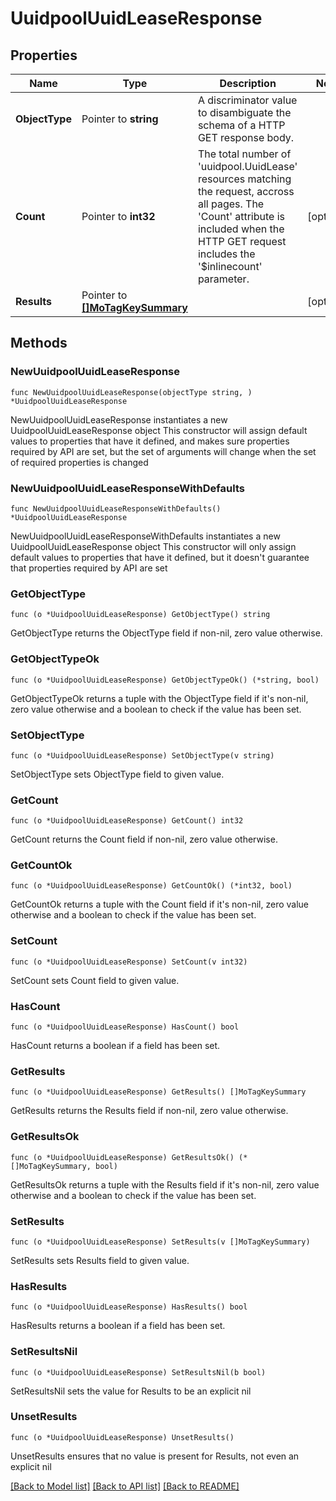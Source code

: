 # UuidpoolUuidLeaseResponse

## Properties

Name | Type | Description | Notes
------------ | ------------- | ------------- | -------------
**ObjectType** | Pointer to **string** | A discriminator value to disambiguate the schema of a HTTP GET response body. | 
**Count** | Pointer to **int32** | The total number of &#39;uuidpool.UuidLease&#39; resources matching the request, accross all pages. The &#39;Count&#39; attribute is included when the HTTP GET request includes the &#39;$inlinecount&#39; parameter. | [optional] 
**Results** | Pointer to [**[]MoTagKeySummary**](mo.TagKeySummary.md) |  | [optional] 

## Methods

### NewUuidpoolUuidLeaseResponse

`func NewUuidpoolUuidLeaseResponse(objectType string, ) *UuidpoolUuidLeaseResponse`

NewUuidpoolUuidLeaseResponse instantiates a new UuidpoolUuidLeaseResponse object
This constructor will assign default values to properties that have it defined,
and makes sure properties required by API are set, but the set of arguments
will change when the set of required properties is changed

### NewUuidpoolUuidLeaseResponseWithDefaults

`func NewUuidpoolUuidLeaseResponseWithDefaults() *UuidpoolUuidLeaseResponse`

NewUuidpoolUuidLeaseResponseWithDefaults instantiates a new UuidpoolUuidLeaseResponse object
This constructor will only assign default values to properties that have it defined,
but it doesn't guarantee that properties required by API are set

### GetObjectType

`func (o *UuidpoolUuidLeaseResponse) GetObjectType() string`

GetObjectType returns the ObjectType field if non-nil, zero value otherwise.

### GetObjectTypeOk

`func (o *UuidpoolUuidLeaseResponse) GetObjectTypeOk() (*string, bool)`

GetObjectTypeOk returns a tuple with the ObjectType field if it's non-nil, zero value otherwise
and a boolean to check if the value has been set.

### SetObjectType

`func (o *UuidpoolUuidLeaseResponse) SetObjectType(v string)`

SetObjectType sets ObjectType field to given value.


### GetCount

`func (o *UuidpoolUuidLeaseResponse) GetCount() int32`

GetCount returns the Count field if non-nil, zero value otherwise.

### GetCountOk

`func (o *UuidpoolUuidLeaseResponse) GetCountOk() (*int32, bool)`

GetCountOk returns a tuple with the Count field if it's non-nil, zero value otherwise
and a boolean to check if the value has been set.

### SetCount

`func (o *UuidpoolUuidLeaseResponse) SetCount(v int32)`

SetCount sets Count field to given value.

### HasCount

`func (o *UuidpoolUuidLeaseResponse) HasCount() bool`

HasCount returns a boolean if a field has been set.

### GetResults

`func (o *UuidpoolUuidLeaseResponse) GetResults() []MoTagKeySummary`

GetResults returns the Results field if non-nil, zero value otherwise.

### GetResultsOk

`func (o *UuidpoolUuidLeaseResponse) GetResultsOk() (*[]MoTagKeySummary, bool)`

GetResultsOk returns a tuple with the Results field if it's non-nil, zero value otherwise
and a boolean to check if the value has been set.

### SetResults

`func (o *UuidpoolUuidLeaseResponse) SetResults(v []MoTagKeySummary)`

SetResults sets Results field to given value.

### HasResults

`func (o *UuidpoolUuidLeaseResponse) HasResults() bool`

HasResults returns a boolean if a field has been set.

### SetResultsNil

`func (o *UuidpoolUuidLeaseResponse) SetResultsNil(b bool)`

 SetResultsNil sets the value for Results to be an explicit nil

### UnsetResults
`func (o *UuidpoolUuidLeaseResponse) UnsetResults()`

UnsetResults ensures that no value is present for Results, not even an explicit nil

[[Back to Model list]](../README.md#documentation-for-models) [[Back to API list]](../README.md#documentation-for-api-endpoints) [[Back to README]](../README.md)


